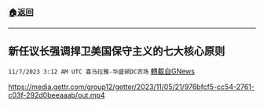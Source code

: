 ###  [:house:返回](README.md)
---


## 新任议长强调捍卫美国保守主义的七大核心原则
`11/7/2023 3:12 AM UTC 喜马拉雅-华盛顿DC农场` [轉載自GNews](https://gnews.org/articles/1933655)


https://media.gettr.com/group12/getter/2023/11/05/21/976bfcf5-cc54-2761-c03f-292d0beeaaab/out.mp4  
